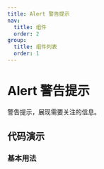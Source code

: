 ```yaml
---
title: Alert 警告提示
nav:
  title: 组件
  order: 2
group:
  title: 组件列表
  order: 1
---
```


# Alert 警告提示

警告提示，展现需要关注的信息。

## 代码演示

### 基本用法

<code src="./demo/index.tsx" defaultShowCode></code>

<API id="Alert"></API>
